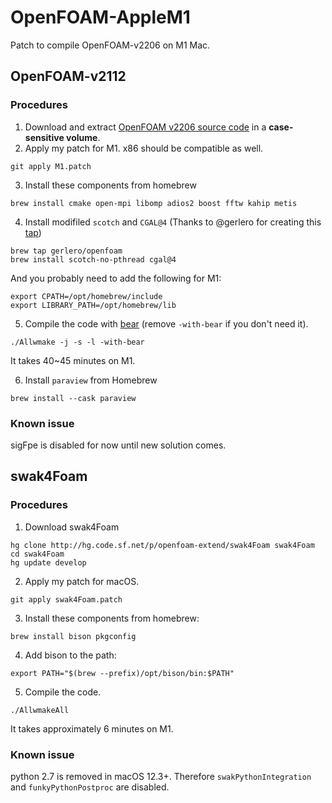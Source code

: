 # OpenFOAM-AppleM1

Patch to compile OpenFOAM-v2206 on M1 Mac.

## OpenFOAM-v2112
### Procedures
1. Download and extract [OpenFOAM v2206 source code](https://dl.openfoam.com/source/v2206/OpenFOAM-v2206.tgz) in a **case-sensitive volume**.
2. Apply my patch for M1. x86 should be compatible as well.
```
git apply M1.patch
```
3. Install these components from homebrew
```
brew install cmake open-mpi libomp adios2 boost fftw kahip metis 
```
4. Install modifiled `scotch` and `CGAL@4` (Thanks to @gerlero for creating this [tap](https://github.com/gerlero/homebrew-openfoam/tree/main/Formula))
```
brew tap gerlero/openfoam
brew install scotch-no-pthread cgal@4
```
And you probably need to add the following for M1:
```
export CPATH=/opt/homebrew/include
export LIBRARY_PATH=/opt/homebrew/lib
```
5. Compile the code with [bear](https://openfoamwiki.net/index.php/HowTo_Use_OpenFOAM_with_Visual_Studio_Code) (remove `-with-bear` if you don't need it).
```
./Allwmake -j -s -l -with-bear
```
It takes 40~45 minutes on M1.

6. Install `paraview` from Homebrew
```
brew install --cask paraview
```

### Known issue
sigFpe is disabled for now until new solution comes.

## swak4Foam
### Procedures
1. Download swak4Foam
```
hg clone http://hg.code.sf.net/p/openfoam-extend/swak4Foam swak4Foam
cd swak4Foam
hg update develop
```
2. Apply my patch for macOS.
```
git apply swak4Foam.patch
```
3. Install these components from homebrew:
```
brew install bison pkgconfig
```
4. Add bison to the path:
```
export PATH="$(brew --prefix)/opt/bison/bin:$PATH"
```
5. Compile the code.
```
./AllwmakeAll
```
It takes approximately 6 minutes on M1.

### Known issue
python 2.7 is removed in macOS 12.3+. Therefore `swakPythonIntegration` and `funkyPythonPostproc` are disabled.
